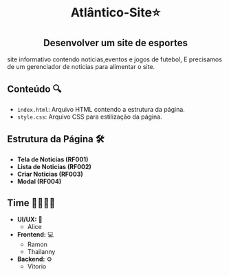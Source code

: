 <h1 align="center">Atlântico-Site⭐</h1>
<h2 align ="center">Desenvolver um site de esportes</h2>
site informativo contendo noticias,eventos e jogos de futebol, E precisamos de um gerenciador de noticias para alimentar o site.

## Conteúdo 🔍



- `index.html`: Arquivo HTML contendo a estrutura da página.
- `style.css`: Arquivo CSS para estilização da página.

## Estrutura da Página 🛠️
- **Tela de Noticias (RF001)**
- **Lista de Noticias (RF002)**
- **Criar Noticias (RF003)**
-  **Modal (RF004)**

## Time 🫱🏻‍🫲🏽
- **UI/UX:** 🎨
  - Alice
- **Frontend:** 💻
    - Ramon
    - Thailanny
- **Backend:** ⚙️
    - Vitorio

